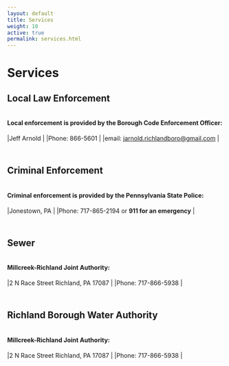 ```yaml
---
layout: default
title: Services
weight: 10
active: true
permalink: services.html
---
```


# Services

## Local Law Enforcement

#### <br />Local enforcement is provided by the Borough Code Enforcement Officer:

|Jeff Arnold                            |
|Phone: 866-5601                        |
|email: jarnold.richlandboro@gmail.com  |

## <br />Criminal Enforcement

#### <br />Criminal enforcement is provided by the Pennsylvania State Police:

|Jonestown, PA                                |
|Phone: 717-865-2194 or **911 for an emergency**  |

## <br />Sewer

#### <br />Millcreek-Richland Joint Authority:

|2 N Race Street Richland, PA 17087 |
|Phone: 717-866-5938                |

## <br />Richland Borough Water Authority

#### <br />Millcreek-Richland Joint Authority:

|2 N Race Street Richland, PA 17087  |
|Phone: 717-866-5938                 |
